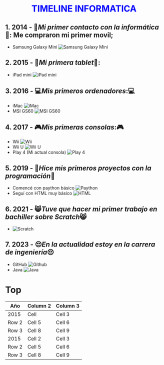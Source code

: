 # <font color="blue"><center>**TIMELINE INFORMATICA**</center></font> 
## 1. **2014** - 📱*Mi primer contacto con la informática*📱: Me compraron mi primer movil;
- Samsung Galaxy Mini 
![Samsung Galaxy Mini](https://storage.googleapis.com/catalog-pictures-carrefour-es/catalog/pictures/hd_510x_/8806085714519_1.jpg)

## 2. **2015** - 📔*Mi primera tablet*📔:
- iPad mini
![iPad mini](https://www.backmarket.es/cdn-cgi/image/format%3Dauto%2Cquality%3D75%2Cwidth%3D640/https://d2e6ccujb3mkqf.cloudfront.net/231974a3-f164-4d93-960a-e7a0fb411054-1_ab7eea95-ad67-495d-877a-b167ae590d21.jpg)

## 3. **2016** - 💻*Mis primeros ordenadores*:💻
- iMac
![iMac](https://i.blogs.es/84341a/imac-apple/1366_2000.webp)
- MSI GS60
![MSI GS60](https://www.notebookcheck.org/fileadmin/_processed_/csm_msi_teaser_0ee7f6eeb0.jpg)

## 4. **2017** - 🎮*Mis primeras consolas*:🎮
- Wii 
![Wii](https://www.backmarket.es/cdn-cgi/image/format%3Dauto%2Cquality%3D75%2Cwidth%3D260/https://d2e6ccujb3mkqf.cloudfront.net/f26642d9-76aa-4126-92ba-5b9646648102-1_2ca8d7ba-17dc-4bd2-8d8e-b0e696196b24.jpg) 
- Wii U
![Wii U](https://i.ebayimg.com/images/g/MfcAAOSwNTRhi7o2/s-l1200.jpg)
- Play 4 (Mi actual consola)
![Play 4](https://m.media-amazon.com/images/I/71GrRdRbV3L._AC_UF1000,1000_QL80_.jpg)

## 5. **2019** - 📄*Hice mis primeros proyectos con la programación*📄
- Comencé con paython básico
![Paython](https://www.epitech-it.es/wp-content/uploads/2022/08/que-es-python-1.jpg)
- Seguí con HTML muy básico
![HTML](https://i.ytimg.com/vi/85I7cThs7dM/maxresdefault.jpg)
## 6. **2021** - 😸*Tuve que hacer mi primer trabajo en bachiller sobre Scratch*😸
- ![Scratch](https://miro.medium.com/v2/resize:fit:1200/1*ZiLwnghPY4GCvFeggIuUVw.png)
## 7. **2023** - 😔*En la actualidad estoy en la carrera de ingeniería*😔
- GitHub
![Github](https://global-uploads.webflow.com/5f5a53e153805db840dae2db/64e79ca5aff2fb7295bfddf9_github-que-es.jpg)
- Java 
![Java](https://www.computerworld.es/archivos/202205/java-concurrency.png)

# Top
| Año | Column 2 | Column 3 |
|----------|----------|----------|
| 2015   | Cell   | Cell 3   |
| Row 2   | Cell 5   | Cell 6   |
| Row 3    | Cell 8   | Cell 9   |
| 2015   | Cell 2   | Cell 3   |
| Row 2   | Cell 5   | Cell 6   |
| Row 3    | Cell 8   | Cell 9   |
